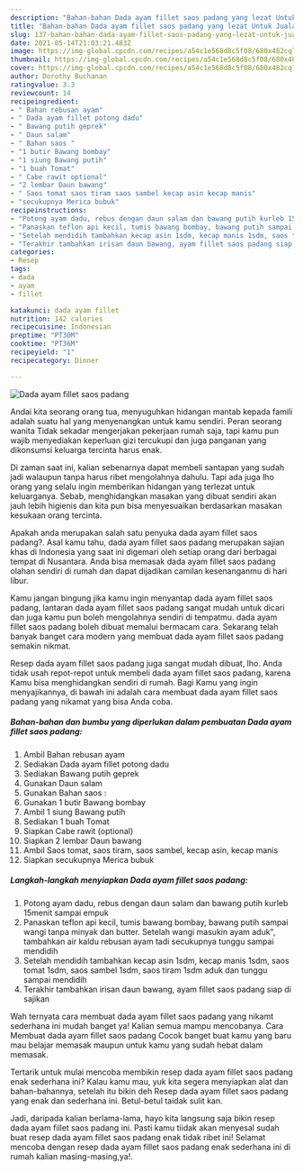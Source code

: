 ```yaml
---
description: "Bahan-bahan Dada ayam fillet saos padang yang lezat Untuk Jualan"
title: "Bahan-bahan Dada ayam fillet saos padang yang lezat Untuk Jualan"
slug: 137-bahan-bahan-dada-ayam-fillet-saos-padang-yang-lezat-untuk-jualan
date: 2021-05-14T21:03:21.483Z
image: https://img-global.cpcdn.com/recipes/a54c1e568d8c5f08/680x482cq70/dada-ayam-fillet-saos-padang-foto-resep-utama.jpg
thumbnail: https://img-global.cpcdn.com/recipes/a54c1e568d8c5f08/680x482cq70/dada-ayam-fillet-saos-padang-foto-resep-utama.jpg
cover: https://img-global.cpcdn.com/recipes/a54c1e568d8c5f08/680x482cq70/dada-ayam-fillet-saos-padang-foto-resep-utama.jpg
author: Dorothy Buchanan
ratingvalue: 3.3
reviewcount: 14
recipeingredient:
- " Bahan rebusan ayam"
- " Dada ayam fillet potong dadu"
- " Bawang putih geprek"
- " Daun salam"
- " Bahan saos "
- "1 butir Bawang bombay"
- "1 siung Bawang putih"
- "1 buah Tomat"
- " Cabe rawit optional"
- "2 lembar Daun bawang"
- " Saos tomat saos tiram saos sambel kecap asin kecap manis"
- "secukupnya Merica bubuk"
recipeinstructions:
- "Potong ayam dadu, rebus dengan daun salam dan bawang putih kurleb 15menit sampai empuk"
- "Panaskan teflon api kecil, tumis bawang bombay, bawang putih sampai wangi tanpa minyak dan butter. Setelah wangi masukin ayam aduk&#34;, tambahkan air kaldu rebusan ayam tadi secukupnya tunggu sampai mendidih"
- "Setelah mendidih tambahkan kecap asin 1sdm, kecap manis 1sdm, saos tomat 1sdm, saos sambel 1sdm, saos tiram 1sdm aduk dan tunggu sampai mendidih"
- "Terakhir tambahkan irisan daun bawang, ayam fillet saos padang siap di sajikan"
categories:
- Resep
tags:
- dada
- ayam
- fillet

katakunci: dada ayam fillet 
nutrition: 142 calories
recipecuisine: Indonesian
preptime: "PT30M"
cooktime: "PT36M"
recipeyield: "1"
recipecategory: Dinner

---
```



![Dada ayam fillet saos padang](https://img-global.cpcdn.com/recipes/a54c1e568d8c5f08/680x482cq70/dada-ayam-fillet-saos-padang-foto-resep-utama.jpg)

Andai kita seorang orang tua, menyuguhkan hidangan mantab kepada famili adalah suatu hal yang menyenangkan untuk kamu sendiri. Peran seorang  wanita Tidak sekadar mengerjakan pekerjaan rumah saja, tapi kamu pun wajib menyediakan keperluan gizi tercukupi dan juga panganan yang dikonsumsi keluarga tercinta harus enak.

Di zaman  saat ini, kalian sebenarnya dapat membeli santapan yang sudah jadi walaupun tanpa harus ribet mengolahnya dahulu. Tapi ada juga lho orang yang selalu ingin memberikan hidangan yang terlezat untuk keluarganya. Sebab, menghidangkan masakan yang dibuat sendiri akan jauh lebih higienis dan kita pun bisa menyesuaikan berdasarkan masakan kesukaan orang tercinta. 



Apakah anda merupakan salah satu penyuka dada ayam fillet saos padang?. Asal kamu tahu, dada ayam fillet saos padang merupakan sajian khas di Indonesia yang saat ini digemari oleh setiap orang dari berbagai tempat di Nusantara. Anda bisa memasak dada ayam fillet saos padang olahan sendiri di rumah dan dapat dijadikan camilan kesenanganmu di hari libur.

Kamu jangan bingung jika kamu ingin menyantap dada ayam fillet saos padang, lantaran dada ayam fillet saos padang sangat mudah untuk dicari dan juga kamu pun boleh mengolahnya sendiri di tempatmu. dada ayam fillet saos padang boleh dibuat memalui bermacam cara. Sekarang telah banyak banget cara modern yang membuat dada ayam fillet saos padang semakin nikmat.

Resep dada ayam fillet saos padang juga sangat mudah dibuat, lho. Anda tidak usah repot-repot untuk membeli dada ayam fillet saos padang, karena Kamu bisa menghidangkan sendiri di rumah. Bagi Kamu yang ingin menyajikannya, di bawah ini adalah cara membuat dada ayam fillet saos padang yang nikamat yang bisa Anda coba.

<!--inarticleads1-->

##### Bahan-bahan dan bumbu yang diperlukan dalam pembuatan Dada ayam fillet saos padang:

1. Ambil  Bahan rebusan ayam
1. Sediakan  Dada ayam fillet potong dadu
1. Sediakan  Bawang putih geprek
1. Gunakan  Daun salam
1. Gunakan  Bahan saos :
1. Gunakan 1 butir Bawang bombay
1. Ambil 1 siung Bawang putih
1. Sediakan 1 buah Tomat
1. Siapkan  Cabe rawit (optional)
1. Siapkan 2 lembar Daun bawang
1. Ambil  Saos tomat, saos tiram, saos sambel, kecap asin, kecap manis
1. Siapkan secukupnya Merica bubuk




<!--inarticleads2-->

##### Langkah-langkah menyiapkan Dada ayam fillet saos padang:

1. Potong ayam dadu, rebus dengan daun salam dan bawang putih kurleb 15menit sampai empuk
1. Panaskan teflon api kecil, tumis bawang bombay, bawang putih sampai wangi tanpa minyak dan butter. Setelah wangi masukin ayam aduk&#34;, tambahkan air kaldu rebusan ayam tadi secukupnya tunggu sampai mendidih
1. Setelah mendidih tambahkan kecap asin 1sdm, kecap manis 1sdm, saos tomat 1sdm, saos sambel 1sdm, saos tiram 1sdm aduk dan tunggu sampai mendidih
1. Terakhir tambahkan irisan daun bawang, ayam fillet saos padang siap di sajikan




Wah ternyata cara membuat dada ayam fillet saos padang yang nikamt sederhana ini mudah banget ya! Kalian semua mampu mencobanya. Cara Membuat dada ayam fillet saos padang Cocok banget buat kamu yang baru mau belajar memasak maupun untuk kamu yang sudah hebat dalam memasak.

Tertarik untuk mulai mencoba membikin resep dada ayam fillet saos padang enak sederhana ini? Kalau kamu mau, yuk kita segera menyiapkan alat dan bahan-bahannya, setelah itu bikin deh Resep dada ayam fillet saos padang yang enak dan sederhana ini. Betul-betul taidak sulit kan. 

Jadi, daripada kalian berlama-lama, hayo kita langsung saja bikin resep dada ayam fillet saos padang ini. Pasti kamu tiidak akan menyesal sudah buat resep dada ayam fillet saos padang enak tidak ribet ini! Selamat mencoba dengan resep dada ayam fillet saos padang enak sederhana ini di rumah kalian masing-masing,ya!.


